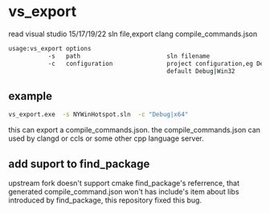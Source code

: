 
# vs_export
read visual studio 15/17/19/22 sln file,export clang compile_commands.json

```cmd
usage:vs_export options
           -s   path                        sln filename
           -c   configuration               project configuration,eg Debug|Win32.
                                            default Debug|Win32
```

## example

```cmd
vs_export.exe  -s NYWinHotspot.sln  -c "Debug|x64"
```

this can export a compile_commands.json. the compile_commands.json can used by clangd or ccls or some other cpp language server.


## add suport to find_package
upstream fork doesn't support cmake find_package's referrence, that generated compile_command.json won't has include's item about libs introduced by find_package, this repository fixed this bug.
